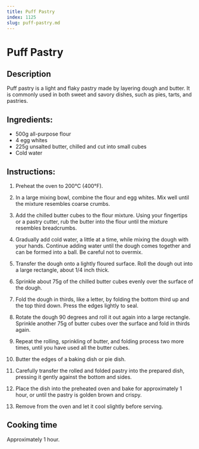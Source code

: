 ```yaml
---
title: Puff Pastry
index: 1125
slug: puff-pastry.md
---
```


# Puff Pastry

## Description
Puff pastry is a light and flaky pastry made by layering dough and butter. It is commonly used in both sweet and savory dishes, such as pies, tarts, and pastries.

## Ingredients:
- 500g all-purpose flour
- 4 egg whites
- 225g unsalted butter, chilled and cut into small cubes
- Cold water

## Instructions:
1. Preheat the oven to 200°C (400°F).

2. In a large mixing bowl, combine the flour and egg whites. Mix well until the mixture resembles coarse crumbs.

3. Add the chilled butter cubes to the flour mixture. Using your fingertips or a pastry cutter, rub the butter into the flour until the mixture resembles breadcrumbs.

4. Gradually add cold water, a little at a time, while mixing the dough with your hands. Continue adding water until the dough comes together and can be formed into a ball. Be careful not to overmix.

5. Transfer the dough onto a lightly floured surface. Roll the dough out into a large rectangle, about 1/4 inch thick.

6. Sprinkle about 75g of the chilled butter cubes evenly over the surface of the dough.

7. Fold the dough in thirds, like a letter, by folding the bottom third up and the top third down. Press the edges lightly to seal.

8. Rotate the dough 90 degrees and roll it out again into a large rectangle. Sprinkle another 75g of butter cubes over the surface and fold in thirds again.

9. Repeat the rolling, sprinkling of butter, and folding process two more times, until you have used all the butter cubes.

10. Butter the edges of a baking dish or pie dish.

11. Carefully transfer the rolled and folded pastry into the prepared dish, pressing it gently against the bottom and sides.

12. Place the dish into the preheated oven and bake for approximately 1 hour, or until the pastry is golden brown and crispy.

13. Remove from the oven and let it cool slightly before serving.

## Cooking time
Approximately 1 hour.